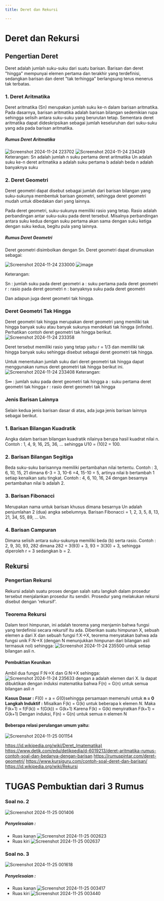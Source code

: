 ```yaml
---
title: Deret dan Rekursi

---
```


# Deret dan Rekursi
## Pengertian Deret 
Deret adalah jumlah suku-suku dari suatu barisan. Barisan dan deret "hingga" mempunyai elemen pertama dan terakhir yang terdefinisi, sedangkan barisan dan deret "tak terhingga" berlangsung terus menerus tak terbatas.
### 1. Deret Aritmatika
Deret aritmatika (Sn) merupakan jumlah suku ke-n dalam barisan aritmatika. Pada dasarnya, barisan aritmatika adalah barisan bilangan sedemikian rupa sehingga selisih antara suku-suku yang berurutan tetap. Sementara deret aritmatika dapat dideskripsikan sebagai jumlah keseluruhan dari suku-suku yang ada pada barisan aritmatika.
##### Rumus Deret Aritmatika
![Screenshot 2024-11-24 223702](https://hackmd.io/_uploads/HkQ8OagmJg.png)
![Screenshot 2024-11-24 234249](https://hackmd.io/_uploads/r1BswRe7kg.png)
Keterangan:
Sn adalah jumlah n suku pertama deret aritmatika
Un adalah suku ke-n deret aritmatika
a adalah suku pertama
b adalah beda
n adalah banyaknya suku


### 2. Deret Geometri
Deret geometri dapat disebut sebagai jumlah dari barisan bilangan yang suku-sukunya membentuk barisan geometri, sehingga deret geometri mudah untuk dibedakan dari yang lainnya.

Pada deret geometri, suku-sukunya memiliki rasio yang tetap. Rasio adalah perbandingan antar suku-suku pada deret tersebut.
Misalnya perbandingan antara suku kedua dengan suku pertama akan sama dengan suku ketiga dengan suku kedua, begitu pula yang lainnya.
##### Rumus Deret Geometri
Deret geometri disimbolkan dengan Sn. Deret geometri dapat dirumuskan sebagai:

![Screenshot 2024-11-24 233000](https://hackmd.io/_uploads/r1GsVRlQyl.png)
![image](https://hackmd.io/_uploads/BJ3eO0eQJe.png)

Keterangan:

Sn : jumlah suku pada deret geometri
a : suku pertama pada deret geometri
r : rasio pada deret geometri
n : banyaknya suku pada deret geometri

Dan adapun juga deret geometri tak hingga.


### Deret Geometri Tak Hingga
Deret geometri tak hingga merupakan deret geometri yang memiliki tak hingga banyak suku atau banyak sukunya mendekati tak hingga (infinite). Perhatikan contoh deret geometri tak hingga berikut.
![Screenshot 2024-11-24 233358](https://hackmd.io/_uploads/HyT5B0gm1g.png)

Deret tersebut memiliki rasio yang tetap yaitu r = 1/3 dan memiliki tak hingga banyak suku sehingga disebut sebagai deret geometri tak hingga.

Untuk menentukan jumlah suku dari deret geometri tak hingga dapat menggunakan rumus deret geometri tak hingga berikut ini.
![Screenshot 2024-11-24 233408](https://hackmd.io/_uploads/BkCiH0gQyg.png)
Keterangan:


S∞ : jumlah suku pada deret geometri tak hingga
a : suku pertama deret geometri tak hingga
r : rasio deret geometri tak hingga

### Jenis Barisan Lainnya
Selain kedua jenis barisan dasar di atas, ada juga jenis barisan lainnya sebagai berikut.

### 1. Barisan Bilangan Kuadratik
Angka dalam barisan bilangan kuadratik nilainya berupa hasil kuadrat nilai n. Contoh : 1, 4, 9, 16, 25, 36, … sehingga U10 = (10)2 = 100.
### 2. Barisan Bilangan Segitiga
Beda suku-suku barisannya memiliki pertambahan nilai tertentu.
Contoh : 3, 6, 10, 15, 21 dimana 6-3 = 3, 10-6 =4, 15-10 = 5, artinya nilai b bertambah 1 setiap kenaikan satu tingkat.
Contoh : 4, 6, 10, 16, 24 dengan besarnya pertambahan nilai b adalah 2.
### 3. Barisan Fibonacci
Merupakan nama untuk barisan khusus dimana besarnya Un adalah penjumlahan 2 (dua) angka sebelumnya.
Barisan Fibonacci = 1, 2, 3, 5, 8, 13, 21, 34, 55, 89, … Un.
### 4. Barisan Campuran
Dimana selisih antara suku-sukunya memiliki beda (b) serta rasio.
Contoh : 2, 9, 30, 93, 282 dimana 282 = 3(93) + 3, 93 = 3(30) + 3, sehingga diperoleh r = 3 sedangkan b = 2.

## Rekursi
### Pengertian Rekursi
Rekursi adalah suatu proses dengan salah satu langkah dalam prosedur tersebut menjalankan prosedur itu sendiri. Prosedur yang melakukan rekursi disebut dengan 'rekursif'.

### Teorema Rekursi
Dalam teori himpunan, ini adalah teorema yang menjamin bahwa fungsi yang terdefinisi secara rekursif itu ada. Diberikan suatu himpunan X, sebuah elemen a dari X dan sebuah fungsi f:X→X, teorema menyatakan bahwa ada fungsi unik F:N→X
(dengan N menunjukkan himpunan dari bilangan asli termasuk nol) sehingga:
![Screenshot 2024-11-24 235500](https://hackmd.io/_uploads/BJ_dqAl7kl.png)
untuk setiap bilangan asli n.
#### Pembuktian Keunikan 
Ambil dua fungsi F:N→X dan G:N→X sehingga:
![Screenshot 2024-11-24 235633](https://hackmd.io/_uploads/HJo-sAlQke.png)
dengan a adalah elemen dari X.
Ia dapat dibuktikan dengan induksi matematika bahwa F(n) = G(n) untuk semua bilangan asli _n_

**Kasus Dasar :** _F_(0) = a = _G_(0)sehingga persamaan memenuhi untuk **n = 0**
**Langkah Induktif :** Misalkan F(k) = G(k) untuk beberapa k elemen _N_. Maka F(k+1) = f(F(k)) = f(G(k)) = G(k+1)
Karena F(k) = G(k) menyiratkan F(k+1) = G(k+1)
Dengan induksi, F(n) = G(n) untuk semua n elemen N

#### Beberapa relasi perulangan umum yaitu:
![Screenshot 2024-11-25 001154](https://hackmd.io/_uploads/B16w0RlQkx.png)

https://id.wikipedia.org/wiki/Deret_(matematika)
https://www.detik.com/edu/detikpedia/d-6019213/deret-aritmatika-rumus-contoh-soal-dan-bedanya-dengan-barisan
https://rumuspintar.com/deret-geometri/
https://www.kursiguru.com/contoh-soal-deret-dan-barisan/
https://id.wikipedia.org/wiki/Rekursi

# TUGAS Pembuktian dari 3 Rumus

### Soal no. 2
![Screenshot 2024-11-25 001406](https://hackmd.io/_uploads/ryieykWXye.png)
##### Penyelesaian : 
- Ruas kanan 
![Screenshot 2024-11-25 002623](https://hackmd.io/_uploads/S1DlGJWQyg.png)
- Ruas kiri
![Screenshot 2024-11-25 002637](https://hackmd.io/_uploads/r1jGGy-m1x.png)


### Soal no. 3
![Screenshot 2024-11-25 001618](https://hackmd.io/_uploads/SkYOky-m1e.png)
##### Penyelesaian : 
- Ruas kanan
![Screenshot 2024-11-25 003417](https://hackmd.io/_uploads/SkPkVkb71g.png)
- Ruas kiri
![Screenshot 2024-11-25 003440](https://hackmd.io/_uploads/HJceVyWQ1l.png)
